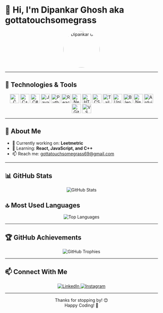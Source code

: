 # 👋 Hi, I'm Dipankar Ghosh aka gottatouchsomegrass  

<p align="center">
  <img src="https://media1.tenor.com/m/H8sFCwcrb6UAAAAC/bruh.gif" width="120" style="border-radius:50%" alt="Dipankar GIF"/>
</p>

---

## 🚀 Technologies & Tools  

<p align="center">
  <img src="https://cdn.jsdelivr.net/gh/devicons/devicon/icons/c/c-original.svg" width="30" alt="C"/>
  <img src="https://cdn.jsdelivr.net/gh/devicons/devicon/icons/cplusplus/cplusplus-original.svg" width="30" alt="C++"/>
  <img src="https://cdn.jsdelivr.net/gh/devicons/devicon/icons/csharp/csharp-original.svg" width="30" alt="C#"/>
  <img src="https://cdn.jsdelivr.net/gh/devicons/devicon/icons/javascript/javascript-original.svg" width="30" alt="JavaScript"/>
  <img src="https://cdn.jsdelivr.net/gh/devicons/devicon/icons/python/python-original.svg" width="30" alt="Python"/>
  <img src="https://cdn.jsdelivr.net/gh/devicons/devicon/icons/react/react-original.svg" width="30" alt="React"/>
  <img src="https://cdn.jsdelivr.net/gh/devicons/devicon/icons/nextjs/nextjs-original.svg" width="30" alt="Next.js"/>
  <img src="https://cdn.jsdelivr.net/gh/devicons/devicon/icons/html5/html5-original.svg" width="30" alt="HTML5"/>
  <img src="https://cdn.jsdelivr.net/gh/devicons/devicon/icons/css3/css3-original.svg" width="30" alt="CSS3"/>
  <img src="https://cdn.jsdelivr.net/gh/devicons/devicon/icons/tailwindcss/tailwindcss-original.svg" width="30" alt="Tailwind CSS"/>
  <img src="https://cdn.jsdelivr.net/gh/devicons/devicon/icons/unity/unity-original.svg" width="30" alt="Unity"/>
  <img src="https://cdn.jsdelivr.net/gh/devicons/devicon/icons/blender/blender-original.svg" width="30" alt="Blender"/>
  <img src="https://cdn.jsdelivr.net/gh/devicons/devicon/icons/neovim/neovim-original.svg" width="30" alt="Neovim"/>
  <img src="https://cdn.jsdelivr.net/gh/devicons/devicon/icons/arduino/arduino-original.svg" width="30" alt="Arduino"/>
  <img src="https://cdn.jsdelivr.net/gh/devicons/devicon/icons/github/github-original.svg" width="30" alt="GitHub"/>
  <img src="https://cdn.jsdelivr.net/gh/devicons/devicon/icons/vscode/vscode-original.svg" width="30" alt="VS Code"/>
</p>

---

## 🙋 About Me  

- 🔭 Currently working on: **Leetmetric**  
- 🌱 Learning: **React, JavaScript, and C++**  
- 📫 Reach me: [gottatouchsomegrass69@gmail.com](mailto:gottatouchsomegrass69@gmail.com)

---

## 📊 GitHub Stats  

<p align="center">
  <img src="https://github-readme-stats.vercel.app/api?username=gottatouchsomegrass&show_icons=true&theme=radical" alt="GitHub Stats" />
</p>

## 🔝 Most Used Languages  

<p align="center">
  <img src="https://github-readme-stats.vercel.app/api/top-langs/?username=gottatouchsomegrass&layout=compact&theme=radical" alt="Top Languages" />
</p>

---

## 🏆 GitHub Achievements  

<p align="center">
  <img src="https://github-profile-trophy.vercel.app/?username=gottatouchsomegrass&theme=radical" alt="GitHub Trophies"/>
</p>

---

## 📫 Connect With Me  

<p align="center">
  <a href="https://www.linkedin.com/in/dipankar-ghosh-9929a32bb">
    <img src="https://img.shields.io/badge/LinkedIn-0077B5?style=for-the-badge&logo=linkedin&logoColor=white" alt="LinkedIn"/>
  </a>
  <a href="https://www.instagram.com/agoodusername.avi">
    <img src="https://img.shields.io/badge/Instagram-E4405F?style=for-the-badge&logo=instagram&logoColor=white" alt="Instagram"/>
  </a>
</p>

---

<p align="center">
  Thanks for stopping by! 😊<br/>
  Happy Coding! 🚀
</p>

